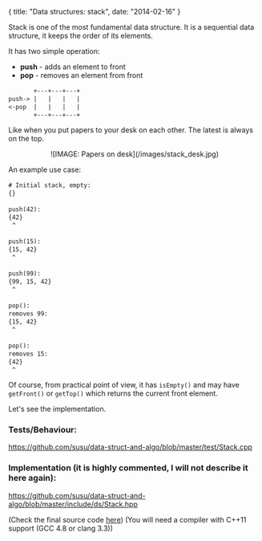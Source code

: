 {
  title: "Data structures: stack",
  date: "2014-02-16"
}

Stack is one of the most fundamental data structure. It is a sequential data structure, it keeps the order of its
elements.

It has two simple operation:

 * **push** - adds an element to front
 * **pop**  - removes an element from front

```
       +---+---+---+
push-> |   |   |   |
<-pop  |   |   |   |
       +---+---+---+
```

Like when you put papers to your desk on each other. The latest is always on the top.

<center>![IMAGE: Papers on desk](/images/stack_desk.jpg)</center>

An example use case:
```
# Initial stack, empty:
{}

push(42):
{42}
 ^

push(15):
{15, 42}
 ^

push(99):
{99, 15, 42}
 ^

pop():
removes 99:
{15, 42}
 ^

pop():
removes 15:
{42}
 ^
```

Of course, from practical point of view, it has ```isEmpty()``` and may have ```getFront()``` or ```getTop()``` which
returns the current front element.


Let's see the implementation.

### Tests/Behaviour:

https://github.com/susu/data-struct-and-algo/blob/master/test/Stack.cpp

### Implementation (it is highly commented, I will not describe it here again):

https://github.com/susu/data-struct-and-algo/blob/master/include/ds/Stack.hpp

(Check the final source code [here](https://github.com/susu/data-struct-and-algo))
(You will need a compiler with C++11 support (GCC 4.8 or clang 3.3))


